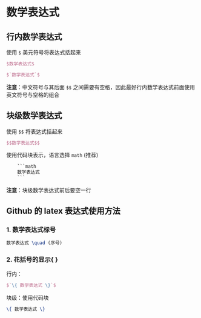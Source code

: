 # 数学表达式

## 行内数学表达式

使用 `$` 美元符号将表达式括起来

```latex
$数学表达式$

$`数学表达式`$
```

**注意**：中文符号与其后面 `$$` 之间需要有空格，因此最好行内数学表达式前面使用英文符号与空格的组合

## 块级数学表达式

使用 `$$` 将表达式括起来

```latex
$$数学表达式$$
```

使用代码块表示，语言选择 `math` (推荐)

```latex
    ```math
    数学表达式
    ```
```

**注意**：块级数学表达式前后要空一行

## Github 的 latex 表达式使用方法

### 1. 数学表达式标号

```latex
数学表达式 \quad (序号)
```

### 2. 花括号的显示{ }

行内：

```latex
$`\{ 数学表达式 \}`$
```

块级：使用代码块

```latex
\{ 数学表达式 \}
```
